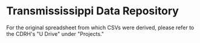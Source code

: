 # Transmississippi Data Repository

For the original spreadsheet from which CSVs were derived, please refer to the CDRH's "U Drive" under "Projects."
